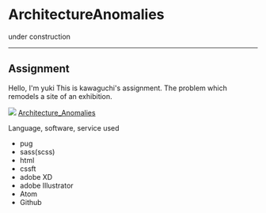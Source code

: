 # ArchitectureAnomalies
under construction

---
## Assignment

Hello, I'm yuki
This is kawaguchi's assignment.
The problem which remodels a site of an exhibition.

![](https://i.imgur.com/VmlqH21.jpg)
<a href="https://usagino.github.io/Architecture_Anomalies.github.io/" target="_blank">Architecture_Anomalies</a>

Language, software, service used

- pug
- sass(scss)
- html
- cssft
- adobe XD
- adobe Illustrator
- Atom
- Github
